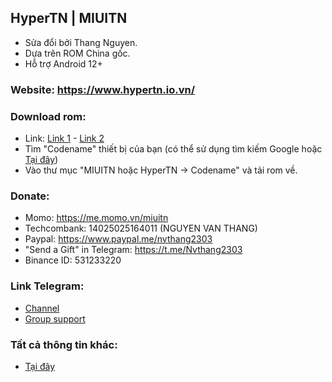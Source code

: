 ## HyperTN | MIUITN
- Sửa đổi bởi Thang Nguyen.
- Dựa trên ROM China gốc.
- Hỗ trợ Android 12+

### Website: https://www.hypertn.io.vn/

### Download rom:
- Link: [Link 1](https://miuitn.vercel.app) - [Link 2](https://hypertn.koyeb.app/)
- Tìm "Codename" thiết bị của bạn (có thể sử dụng tìm kiếm Google hoặc [Tại đây](https://xiaomiui.net/all-xiaomi-codenames-5137))
- Vào thư mục "MIUITN hoặc HyperTN -> Codename" và tải rom về.

### Donate:
- Momo: https://me.momo.vn/miuitn
- Techcombank: 14025025164011 (NGUYEN VAN THANG)
- Paypal: https://www.paypal.me/nvthang2303
- "Send a Gift" in Telegram: https://t.me/Nvthang2303
- Binance ID: 531233220

### Link Telegram: 
- [Channel](http://t.me/MiuiTNChannel)
- [Group support](http://t.me/MiuiTNGroup)

### Tất cả thông tin khác:
- [Tại đây](https://github.com/thangnguyen2303/HyperTN/tree/main/Infor) 
